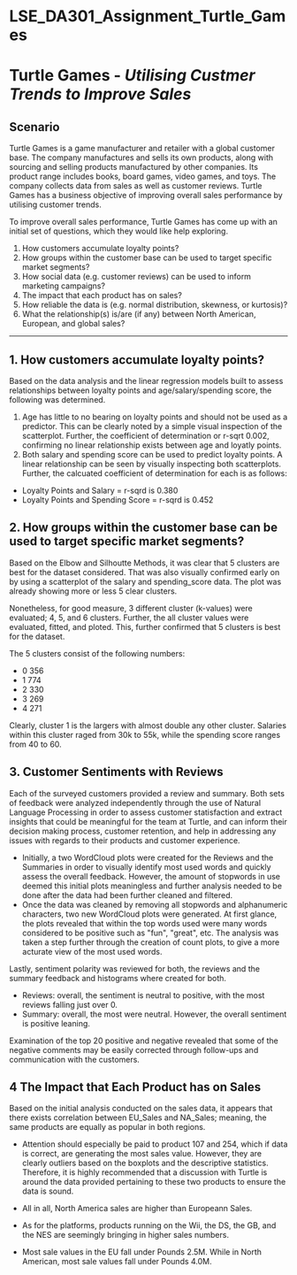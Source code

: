 # LSE_DA301_Assignment_Turtle_Games

# Turtle Games - *Utilising Custmer Trends to Improve Sales*
## Scenario
Turtle Games is a game manufacturer and retailer with a global customer base. The company manufactures and sells its own products, along with sourcing and selling products manufactured by other companies. Its product range includes books, board games, video games, and toys. The company collects data from sales as well as customer reviews. Turtle Games has a business objective of improving overall sales performance by utilising customer trends. 

To improve overall sales performance, Turtle Games has come up with an initial set of questions, which they would like help exploring.

1. How customers accumulate loyalty points?
2. How groups within the customer base can be used to target specific market segments?
3. How social data (e.g. customer reviews) can be used to inform marketing campaigns?
4. The impact that each product has on sales?
5. How reliable the data is (e.g. normal distribution, skewness, or kurtosis)?
6. What the relationship(s) is/are (if any) between North American, European, and global sales?
------------------------

## 1. How customers accumulate loyalty points?
Based on the data analysis and the linear regression models built to assess relationships between loyalty points and age/salary/spending score, the following was determined. 

1. Age has little to no bearing on loyalty points and should not be used as a predictor. This can be clearly noted by a simple visual inspection of the scatterplot. Further, the coefficient of determination or r-sqrt 0.002, confirming no linear relationship exists between age and loyatly points. 
2. Both salary and spending score can be used to predict loyalty points. A linear relationship can be seen by visually inspecting both scatterplots. Further, the calcuated coefficient of determination for each is as follows: 
  * Loyalty Points and Salary = r-sqrd is 0.380
  * Loyalty Points and Spending Score = r-sqrd is 0.452

## 2. How groups within the customer base can be used to target specific market segments?
Based on the Elbow and Silhoutte Methods, it was clear that 5 clusters are best for the dataset considered. That was also visually confirmed early on by using a scatterplot of the salary and spending_score data. The plot was already showing more or less 5 clear clusters. 

Nonetheless, for good measure, 3 different cluster (k-values) were evaluated; 4, 5, and 6 clusters. Further, the all cluster values were evaluated, fitted, and ploted. This, further confirmed that 5 clusters is best for the dataset. 

The 5 clusters consist of the following numbers: 
* 0    356
* 1    774
* 2    330
* 3    269
* 4    271

Clearly, cluster 1 is the largers with almost double any other cluster. Salaries within this cluster raged from 30k to 55k, while the spending score ranges from 40 to 60. 


## 3. Customer Sentiments with Reviews
Each of the surveyed customers provided a review and summary. Both sets of feedback were analyzed independently through the use of Natural Language Processing in order to assess customer statisfaction and extract insights that could be meaningful for the team at Turtle, and can inform their decision making process, customer retention, and help in addressing any issues with regards to their products and customer experience. 

* Initially, a two WordCloud plots were created for the Reviews and the Summaries in order to visually identify most used words and quickly assess the overall feedback. However, the amount of stopwords in use deemed this initial plots meaningless and further analysis needed to be done after the data had been further cleaned and filtered. 
* Once the data was cleaned by removing all stopwords and alphanumeric characters, two new WordCloud plots were generated. At first glance, the plots revealed that within the top words used were many words considered to be positive such as "fun", "great", etc. The analysis was taken a step further through the creation of count plots, to give a more acturate view of the most used words. 

Lastly, sentiment polarity was reviewed for both, the reviews and the summary feedback and histograms where created for both. 
* Reviews: overall, the sentiment is neutral to positive, with the most reviews falling just over 0. 
* Summary: overall, the most were neutral. However, the overall sentiment is positive leaning. 

Examination of the top 20 positive and negative revealed that some of the negative comments may be easily corrected through follow-ups and communication with the customers. 

## 4 The Impact that Each Product has on Sales

Based on the initial analysis conducted on the sales data, it appears that there exists correlation between EU_Sales and NA_Sales; meaning, the same products are equally as popular in both regions. 

* Attention should especially be paid to product 107 and 254, which if data is correct, are generating the most sales value. However, they are clearly outliers based on the boxplots and the descriptive statistics. Therefore, it is highly recommended that a discussion with Turtle is around the data provided pertaining to these two products to ensure the data is sound.

* All in all, North America sales are higher than Europeann Sales.

* As for the platforms, products running on the Wii, the DS, the GB, and the NES are seemingly bringing in higher sales numbers. 

* Most sale values in the EU fall under Pounds 2.5M. While in North American, most sale values fall under Pounds 4.0M. 

